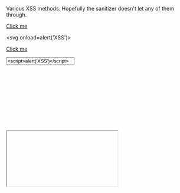 Various XSS methods. Hopefully the sanitizer doesn't let any of them through.


<script>
   alert("Hello world!");
</script>

<a href="#" onclick="alert('XSS')">Click me</a>

<svg onload=alert('XSS')></svg>

<a href="javascript:alert('XSS')">Click me</a>

<input type="text" value="<script>alert('XSS')</script>">

<script>eval('\x61\x6c\x65\x72\x74\x28\x27\x58\x53\x53\x27\x29')</script>

<svg><script>alert('XSS')</script></svg>

<iframe src="javascript:alert('XSS')"></iframe>

<math><mtext><script>alert('XSS')</script></mtext></math>

<div style="background:url(javascript:alert('XSS'))">

